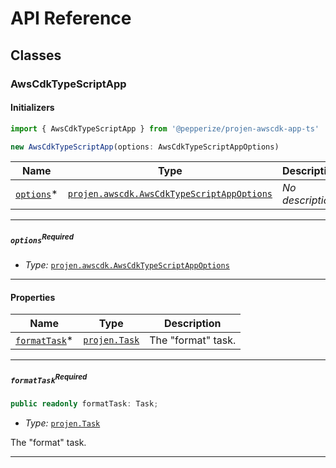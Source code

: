 # API Reference <a name="API Reference" id="api-reference"></a>



## Classes <a name="Classes" id="classes"></a>

### AwsCdkTypeScriptApp <a name="@pepperize/projen-awscdk-app-ts.AwsCdkTypeScriptApp" id="pepperizeprojenawscdkapptsawscdktypescriptapp"></a>

#### Initializers <a name="@pepperize/projen-awscdk-app-ts.AwsCdkTypeScriptApp.Initializer" id="pepperizeprojenawscdkapptsawscdktypescriptappinitializer"></a>

```typescript
import { AwsCdkTypeScriptApp } from '@pepperize/projen-awscdk-app-ts'

new AwsCdkTypeScriptApp(options: AwsCdkTypeScriptAppOptions)
```

| **Name** | **Type** | **Description** |
| --- | --- | --- |
| [`options`](#pepperizeprojenawscdkapptsawscdktypescriptappparameteroptions)<span title="Required">*</span> | [`projen.awscdk.AwsCdkTypeScriptAppOptions`](#projen.awscdk.AwsCdkTypeScriptAppOptions) | *No description.* |

---

##### `options`<sup>Required</sup> <a name="@pepperize/projen-awscdk-app-ts.AwsCdkTypeScriptApp.parameter.options" id="pepperizeprojenawscdkapptsawscdktypescriptappparameteroptions"></a>

- *Type:* [`projen.awscdk.AwsCdkTypeScriptAppOptions`](#projen.awscdk.AwsCdkTypeScriptAppOptions)

---



#### Properties <a name="Properties" id="properties"></a>

| **Name** | **Type** | **Description** |
| --- | --- | --- |
| [`formatTask`](#pepperizeprojenawscdkapptsawscdktypescriptapppropertyformattask)<span title="Required">*</span> | [`projen.Task`](#projen.Task) | The "format" task. |

---

##### `formatTask`<sup>Required</sup> <a name="@pepperize/projen-awscdk-app-ts.AwsCdkTypeScriptApp.property.formatTask" id="pepperizeprojenawscdkapptsawscdktypescriptapppropertyformattask"></a>

```typescript
public readonly formatTask: Task;
```

- *Type:* [`projen.Task`](#projen.Task)

The "format" task.

---



